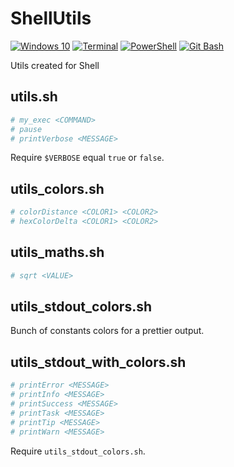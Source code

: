 # ShellUtils

[![Windows 10](https://img.shields.io/badge/Windows-10-blue?logo=Windows)](https://www.microsoft.com/)
[![Terminal](https://img.shields.io/badge/Windows%20Terminal-cmd.exe-black?logo=Windows-Terminal)](https://www.microsoft.com/)
[![PowerShell](https://img.shields.io/badge/PowerShell-powershell.exe-darkblue?logo=PowerShell)](https://www.microsoft.com/)
[![Git Bash](https://img.shields.io/badge/Git%20Bash-git--bash.exe-orange?logo=GitHub)](https://desktop.github.com/)

Utils created for Shell

## utils.sh

```sh
# my_exec <COMMAND>
# pause
# printVerbose <MESSAGE>
```

Require `$VERBOSE` equal `true` or `false`.

## utils_colors.sh

```sh
# colorDistance <COLOR1> <COLOR2>
# hexColorDelta <COLOR1> <COLOR2>
```

## utils_maths.sh

```sh
# sqrt <VALUE>
```

## utils_stdout_colors.sh

Bunch of constants colors for a prettier output.

## utils_stdout_with_colors.sh

```sh
# printError <MESSAGE>
# printInfo <MESSAGE>
# printSuccess <MESSAGE>
# printTask <MESSAGE>
# printTip <MESSAGE>
# printWarn <MESSAGE>
```

Require `utils_stdout_colors.sh`.
